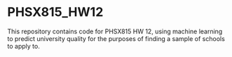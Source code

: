 # PHSX815_HW12

This repository contains code for PHSX815 HW 12, using machine learning to predict university quality for the purposes of finding a sample of schools to apply to.